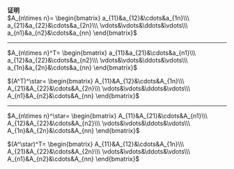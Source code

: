 **证明**  
$A_{n\times n}=  
\begin{bmatrix}  
a_{11}&a_{12}&\cdots&a_{1n}\\\  
a_{21}&a_{22}&\cdots&a_{2n}\\\  
\vdots&\vdots&\ddots&\vdots\\\  
a_{n1}&a_{n2}&\cdots&a_{nn}  
\end{bmatrix}$  
  
---  
$A_{n\times n}^T=  
\begin{bmatrix}  
a_{11}&a_{21}&\cdots&a_{n1}\\\  
a_{12}&a_{22}&\cdots&a_{n2}\\\  
\vdots&\vdots&\ddots&\vdots\\\  
a_{1n}&a_{2n}&\cdots&a_{nn}  
\end{bmatrix}$  
  
$(A^T)^\star=  
\begin{bmatrix}  
A_{11}&A_{12}&\cdots&A_{1n}\\\  
A_{21}&A_{22}&\cdots&A_{2n}\\\  
\vdots&\vdots&\ddots&\vdots\\\  
A_{n1}&A_{n2}&\cdots&A_{nn}  
\end{bmatrix}$  
  
---  
$A_{n\times n}^\star=  
\begin{bmatrix}  
A_{11}&A_{21}&\cdots&A_{n1}\\\  
A_{12}&A_{22}&\cdots&A_{n2}\\\  
\vdots&\vdots&\ddots&\vdots\\\  
A_{1n}&A_{2n}&\cdots&A_{nn}  
\end{bmatrix}$  
  
$(A^\star)^T=  
\begin{bmatrix}  
A_{11}&A_{12}&\cdots&A_{1n}\\\  
A_{21}&A_{22}&\cdots&A_{2n}\\\  
\vdots&\vdots&\ddots&\vdots\\\  
A_{n1}&A_{n2}&\cdots&A_{nn}  
\end{bmatrix}$  
